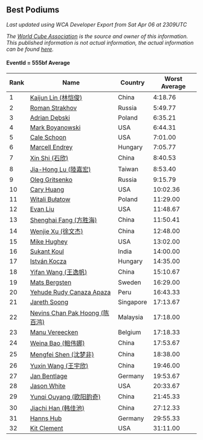 ## Best Podiums

*Last updated using WCA Developer Export from Sat Apr 06 at 2309UTC*

*The [World Cube Association](https://www.worldcubeassociation.org) is the source and owner of this information. This published information is not actual information, the actual information can be found [here](https://www.worldcubeassociation.org/results).*

#### EventId = 555bf Average

|Rank|Name|Country|Worst Average|  
|--|--|--|--|  
|1|[Kaijun Lin (林恺俊)](https://www.worldcubeassociation.org/persons/2013LINK01)|China|4:18.76|  
|2|[Roman Strakhov](https://www.worldcubeassociation.org/persons/2012STRA02)|Russia|5:49.77|  
|3|[Adrian Dębski](https://www.worldcubeassociation.org/persons/2017DEBS01)|Poland|6:35.21|  
|4|[Mark Boyanowski](https://www.worldcubeassociation.org/persons/2014BOYA01)|USA|6:44.31|  
|5|[Cale Schoon](https://www.worldcubeassociation.org/persons/2014SCHO02)|USA|7:01.00|  
|6|[Marcell Endrey](https://www.worldcubeassociation.org/persons/2007ENDR01)|Hungary|7:05.77|  
|7|[Xin Shi (石欣)](https://www.worldcubeassociation.org/persons/2010SHIX01)|China|8:40.53|  
|8|[Jia-Hong Lu (陸嘉宏)](https://www.worldcubeassociation.org/persons/2007LUJI01)|Taiwan|8:53.40|  
|9|[Oleg Gritsenko](https://www.worldcubeassociation.org/persons/2011GRIT01)|Russia|9:15.79|  
|10|[Cary Huang](https://www.worldcubeassociation.org/persons/2015HUAN48)|USA|10:02.36|  
|11|[Witali Bułatow](https://www.worldcubeassociation.org/persons/2015BUAT01)|Poland|11:29.00|  
|12|[Evan Liu](https://www.worldcubeassociation.org/persons/2009LIUE01)|USA|11:48.67|  
|13|[Shenghai Fang (方胜海)](https://www.worldcubeassociation.org/persons/2016FANG01)|China|11:50.41|  
|14|[Wenjie Xu (徐文杰)](https://www.worldcubeassociation.org/persons/2016XUWE02)|China|12:48.00|  
|15|[Mike Hughey](https://www.worldcubeassociation.org/persons/2007HUGH01)|USA|13:02.00|  
|16|[Sukant Koul](https://www.worldcubeassociation.org/persons/2014KOUL01)|India|14:00.00|  
|17|[István Kocza](https://www.worldcubeassociation.org/persons/2005KOCZ01)|Hungary|14:35.00|  
|18|[Yifan Wang (王逸帆)](https://www.worldcubeassociation.org/persons/2017WANY29)|China|15:10.67|  
|19|[Mats Bergsten](https://www.worldcubeassociation.org/persons/2008BERG04)|Sweden|16:29.00|  
|20|[Yehude Rudy Canaza Apaza](https://www.worldcubeassociation.org/persons/2013APAZ01)|Peru|16:43.33|  
|21|[Jareth Soong](https://www.worldcubeassociation.org/persons/2016SOON01)|Singapore|17:13.67|  
|22|[Nevins Chan Pak Hoong (陈百鸿)](https://www.worldcubeassociation.org/persons/2010CHAN20)|Malaysia|17:18.00|  
|23|[Manu Vereecken](https://www.worldcubeassociation.org/persons/2010VERE01)|Belgium|17:18.33|  
|24|[Weina Bao (鲍伟娜)](https://www.worldcubeassociation.org/persons/2015BAOW01)|China|17:53.67|  
|25|[Mengfei Shen (沈梦非)](https://www.worldcubeassociation.org/persons/2018SHEN07)|China|18:38.00|  
|26|[Yuxin Wang (王宇欣)](https://www.worldcubeassociation.org/persons/2009WANG62)|China|19:46.00|  
|27|[Jan Bentlage](https://www.worldcubeassociation.org/persons/2010BENT01)|Germany|19:53.67|  
|28|[Jason White](https://www.worldcubeassociation.org/persons/2016WHIT16)|USA|20:33.67|  
|29|[Yunqi Ouyang (欧阳韵奇)](https://www.worldcubeassociation.org/persons/2007YUNQ01)|China|21:45.33|  
|30|[Jiachi Han (韩佳池)](https://www.worldcubeassociation.org/persons/2014HANJ02)|China|27:12.33|  
|31|[Hanns Hub](https://www.worldcubeassociation.org/persons/2013HUBH01)|Germany|29:55.33|  
|32|[Kit Clement](https://www.worldcubeassociation.org/persons/2008CLEM01)|USA|31:11.00|  
